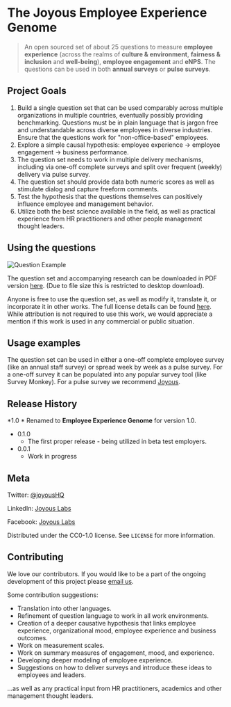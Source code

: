 # The Joyous Employee Experience Genome
> An open sourced set of about 25 questions to measure **employee experience** (across the realms of **culture & environment**, **fairness & inclusion** and **well-being**), **employee engagement** and **eNPS**. The questions can be used in both **annual surveys** or **pulse surveys**.

## Project Goals

1. Build a single question set that can be used comparably across multiple organizations in multiple countries, eventually possibly providing benchmarking. Questions must be in plain language that is jargon free and understandable across diverse employees in diverse industries. Ensure that the questions work for "non-office-based" employees.
2. Explore a simple causal hypothesis: employee experience -> employee engagement -> business performance.
3. The question set needs to work in multiple delivery mechanisms, including via one-off complete surveys and split over frequent (weekly) delivery via pulse survey.
4. The question set should provide data both numeric scores as well as stimulate dialog and capture freeform comments.
5. Test the hypothesis that the questions themselves can positively influence employee and management behavior.
6. Utilize both the best science available in the field, as well as practical experience from HR practitioners and other people management thought leaders.

## Using the questions

![Question Example](https://raw.githubusercontent.com/joyouslabs/employee-survey-questions/master/EXG_questions.png)

The question set and accompanying research can be downloaded in PDF version [here](https://github.com/joyouslabs/employee-survey-questions/blob/master/Joyous-EX-Genome-v1.0.pdf). (Due to file size this is restricted to desktop download).

Anyone is free to use the question set, as well as modify it, translate it, or incorporate it in other works. The full license details can be found [here](https://github.com/joyouslabs/employee-survey-questions/blob/master/LICENSE). While attribution is not required to use this work, we would appreciate a mention if this work is used in any commercial or public situation.

## Usage examples

The question set can be used in either a one-off complete employee survey (like an annual staff survey) or spread week by week as a pulse survey. For a one-off survey it can be populated into any popular survey tool (like Survey Monkey). For a pulse survey we recommend [Joyous](https://joyoushq.com/).

## Release History

*1.0
    * Renamed to **Employee Experience Genome** for version 1.0.
* 0.1.0
    * The first proper release - being utilized in beta test employers.
* 0.0.1
    * Work in progress

## Meta

Twitter: [@joyousHQ](https://twitter.com/joyousHQ)

LinkedIn: [Joyous Labs](https://www.linkedin.com/company/joyous)

Facebook: [Joyous Labs](https://www.facebook.com/joyouslabs)

Distributed under the CC0-1.0 license. See ``LICENSE`` for more information.

## Contributing

We love our contributors. If you would like to be a part of the ongoing development of this project please [email us](mailto:hello@joyoushq.com?Subject=Contributing).

Some contribution suggestions:
- Translation into other languages.
- Refinement of question language to work in all work environments.
- Creation of a deeper causative hypothesis that links employee experience, organizational mood, employee experience and business outcomes.
- Work on measurement scales.
- Work on summary measures of engagement, mood, and experience.
- Developing deeper modeling of employee experience.
- Suggestions on how to deliver surveys and introduce these ideas to employees and leaders.

...as well as any practical input from HR practitioners, academics and other management thought leaders.
